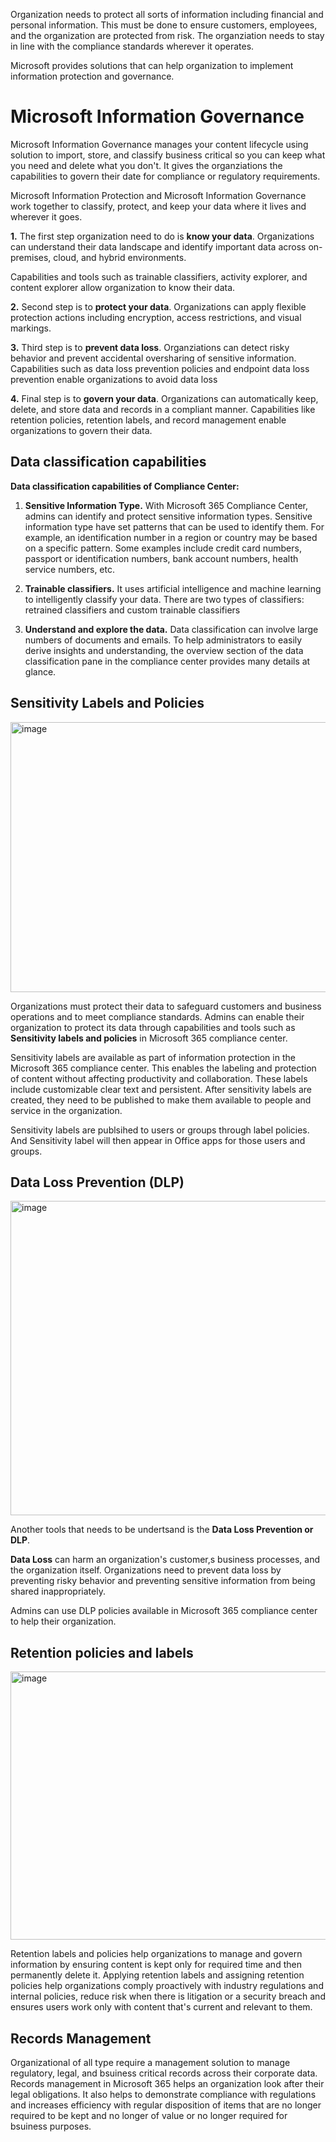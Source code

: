 Organization needs to protect all sorts of information including financial and personal information. This must be done to ensure customers, employees, and the organization are protected from risk. The organziation needs to stay in line with the compliance standards wherever it operates.

Microsoft provides solutions that can help organization to implement information protection and governance.


# Microsoft Information Governance

Microsoft Information Governance manages your content lifecycle using solution to import, store, and classify business critical so you can keep what you need and delete what you don't. It gives the organziations the capabilities to govern their date for compliance or regulatory requirements.

Microsoft Information Protection and Microsoft Information Governance work together to classify, protect, and keep your data where it lives and wherever it goes.


**1.** The first step organization need to do is **know your data**. Organizations can understand their data landscape and identify important data across on-premises, cloud, and hybrid environments.

Capabilities and tools such as trainable classifiers, activity explorer, and content explorer allow organization to know their data. 


**2.** Second step is to **protect your data**. Organizations can apply flexible protection actions including encryption, access restrictions, and visual markings.

**3.** Third step is to **prevent data loss**. Organziations can detect risky behavior and prevent accidental oversharing of sensitive information. Capabilities such as data loss prevention policies and endpoint data loss prevention enable organizations to avoid data loss

**4.** Final step is to **govern your data**. Organizations can automatically keep, delete, and store data and records in a compliant manner. Capabilities like retention policies, retention labels, and record management enable organizations to govern their data.


## Data classification capabilities

**Data classification capabilities of Compliance Center:**

1. **Sensitive Information Type.** With Microsoft 365 Compliance Center, admins can identify and protect sensitive information types. Sensitive information type have set patterns that can be used to identify them. For example, an identification number in a region or country may be based on a specific pattern. Some examples include credit card numbers, passport or identification numbers, bank account numbers, health service numbers, etc.

2. **Trainable classifiers.** It uses artificial intelligence and machine learning to intelligently classify your data. There are two types of classifiers: retrained classifiers and custom trainable classifiers

3. **Understand and explore the data.** Data classification can involve large numbers of documents and emails. To help administrators to easily derive insights and understanding, the overview section of the data classification pane in the compliance center provides many details at glance.


## Sensitivity Labels and Policies

<img width="871" height="432" alt="image" src="https://github.com/user-attachments/assets/9145b2dc-1dfb-4784-9e44-f86790df464b" />


Organizations must protect their data to safeguard customers and business operations and to meet compliance standards. Admins can enable their organization to protect its data through capabilities and tools such as **Sensitivity labels and policies** in Microsoft 365 compliance center.

Sensitivity labels are available as part of information protection in the Microsoft 365 compliance center. This enables the labeling and protection of content without affecting productivity and collaboration. These labels include customizable clear text and persistent. After sensitivity labels are created, they need to be published to make them available to people and service in the organization.

Sensitivity labels are publsihed to users or groups through label policies. And Sensitivity label will then appear in Office apps for those users and groups.


## Data Loss Prevention (DLP)

<img width="760" height="503" alt="image" src="https://github.com/user-attachments/assets/bd80dfc6-db4a-4cd4-9116-27738c511bcd" />

Another tools that needs to be undertsand is the **Data Loss Prevention or DLP**.

**Data Loss** can harm an organization's customer,s business processes, and the organization itself. Organizations need to prevent data loss by preventing risky behavior and preventing sensitive information from being shared inappropriately.

Admins can use DLP policies available in Microsoft 365 compliance center to help their organization. 



## Retention policies and labels


<img width="869" height="429" alt="image" src="https://github.com/user-attachments/assets/db7a5211-3894-48b9-a479-5b5d5133bac5" />


Retention labels and policies help organizations to manage and govern information by ensuring content is kept only for required time and then permanently delete it. Applying retention labels and assigning retention policies help organizations comply proactively with industry regulations and internal policies, reduce risk when there is litigation or a security breach and ensures users work only with content that's current and relevant to them.



## Records Management

Organizational of all type require a management solution to manage regulatory, legal, and bsuiness critical records across their corporate data. Records management in Microsoft 365 helps an organization look after their legal obligations. It also helps to demonstrate compliance with regulations and increases efficiency with regular disposition of items that are no longer required to be kept and no longer of value or no longer required for bsuiness purposes.

